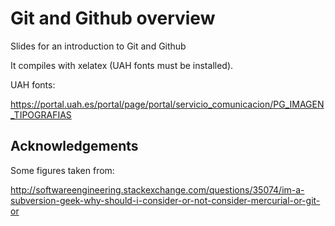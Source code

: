 

# Git and Github overview 

Slides for an introduction to Git and Github

It compiles with xelatex (UAH fonts must be installed).

UAH fonts:

https://portal.uah.es/portal/page/portal/servicio_comunicacion/PG_IMAGEN_TIPOGRAFIAS

## Acknowledgements

Some figures taken from:

http://softwareengineering.stackexchange.com/questions/35074/im-a-subversion-geek-why-should-i-consider-or-not-consider-mercurial-or-git-or


